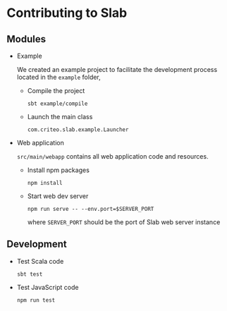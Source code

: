 # Contributing to Slab


## Modules
  - Example

    We created an example project to facilitate the development process located in the `example` folder, 
    
    - Compile the project
    
        `sbt example/compile`
        
    - Launch the main class
    
        `com.criteo.slab.example.Launcher`
    

  - Web application

    `src/main/webapp` contains all web application code and resources.

    - Install npm packages

      `npm install`

    - Start web dev server

      `npm run serve -- --env.port=$SERVER_PORT`

      where `SERVER_PORT` should be the port of Slab web server instance
      
## Development

  - Test Scala code
  
    `sbt test`
    
  - Test JavaScript code
  
    `npm run test`
